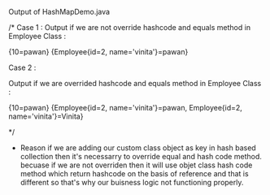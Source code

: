 Output of HashMapDemo.java

/*
Case 1 :
Output if we are not override hashcode and equals method in Employee Class  :

{10=pawan}
{Employee{id=2, name='vinita'}=pawan}

Case 2 :

Output if we are overrided hashcode and equals method in Employee Class :

{10=pawan}
{Employee{id=2, name='vinita'}=pawan, Employee{id=2, name='vinita'}=Vinita}


 */
 
 
 - Reason if we are adding our custom class object as key in hash based collection then it's necessarry to override equal and hash code method. becuase if we are not overriden then it will use objet class hash code method which return hashcode on the basis of reference and that is different so that's why our buisness logic not functioning properly.
